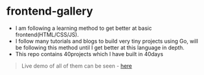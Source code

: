 # frontend-gallery

- I am following a learning method to get better at basic frontend(HTML/CSS/JS). 
- I follow many tutorials and blogs to build very tiny projects using Go, will be following this method until I get better at this language in depth. 
- This repo contains 40projects which I have built in 40days 
 

> Live demo of all of them can be seen - [here](https://port.measutosh.repl.co/JSprojects.html)
